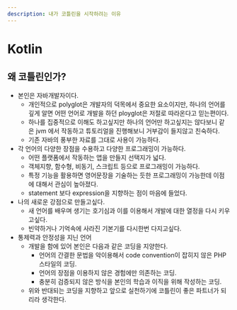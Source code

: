 ```yaml
---
description: 내가 코틀린을 시작하려는 이유
---
```


# Kotlin

## 왜 코틀린인가?&#x20;

* 본인은 자바개발자이다.
  * 개인적으로 polyglot은 개발자의 덕목에서 중요한 요소이지만, 하나의 언어를 깊게 알면 어떤 언어로 개발을 하던 ployglot은 저절로 따라온다고 믿는편이다.
  * 하나를 집중적으로 이해도 하고싶지만 하나의 언어만 하고싶지는 않다보니 같은 jvm 에서 작동하고 튜토리얼을 진행해보니 거부감이 들지않고 친숙하다.
  * 기존 자바의 풍부한 자료를 그대로 사용이 가능하다.
* 각 언어의 다양한 장점을 수용하고 다양한 프로그래밍이 가능하다.
  * 어떤 플랫폼에서 작동하는 앱을 만들지 선택지가 넓다.
  * 객체지향, 함수형, 비동기, 스크립트 등으로 프로그래밍이 가능하다.
  * 특정 기능을 활용하면 영어문장을 기술하는 듯한 프로그래밍이 가능한데 이점에 대해서 관심이 높아졌다.
  * statement 보다 expression을 지향하는 점이 마음에 들었다.
* 나의 새로운 강점으로 만들고싶다.
  * 새 언어를 배우며 생기는 호기심과 이를 이용해서 개발에 대한 열정을 다시 키우고싶다.
  * 빈약하거나 기억속에 사라진 기본기를 다시한번 다지고싶다.
* 통제력과 안정성을 지닌 언어
  * 개발을 함에 있어 본인은 다음과 같은 코딩을 지양한다.
    * 언어의 간결한 문법을 악이용해서 code convention이 잡히지 않은 PHP 스타일의 코딩.
    * 언어의 장점을 이용하지 않은 경험에만 의존하는 코딩.
    * 충분히 검증되지 않은 방식을 본인의 학습과 이직을 위해 작성하는 코딩.
  * 위와 반대되는 코딩을 지향하고 앞으로 실천하기에 코틀린이 좋은 파트너가 되리라 생각한다.

